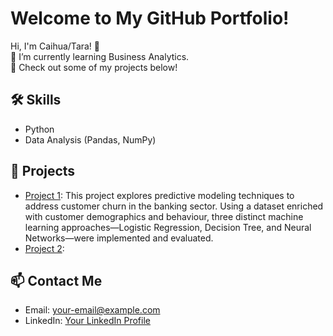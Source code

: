 # Welcome to My GitHub Portfolio!
Hi, I'm Caihua/Tara! 👋  
🌱 I’m currently learning Business Analytics.  
🔭 Check out some of my projects below!

## 🛠️ Skills
- Python
- Data Analysis (Pandas, NumPy)

## 📂 Projects
- [Project 1](https://github.com/Tara-bot1/Tara/blob/main/Analysis_report%20(final).ipynb):
  This project explores predictive modeling techniques to address customer churn in the banking sector. Using a dataset enriched with customer demographics and behaviour, three distinct machine learning approaches—Logistic Regression, Decision Tree, and Neural Networks—were implemented and evaluated.
- [Project 2](link-to-project): 

## 📫 Contact Me
- Email: your-email@example.com
- LinkedIn: [Your LinkedIn Profile](link)
